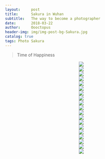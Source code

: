 ```yaml
---
layout:     post
title:      Sakura in Wuhan 
subtitle:   The way to become a photographer
date:       2018-03-22
author:     Oooctopus
header-img: img/img-post-bg-Sakura.jpg
catalog: true
tags: Photo Sakura
---
```


> Time of Happiness

<script type="text/javascript" async src="https://cdn.mathjax.org/mathjax/latest/MathJax.js?config=TeX-MML-AM_CHTML"> </script>

<script type="text/javascript" src="http://www.xiami.com/widget/player-multi?uid=354334468&sid=1770615774,&width=200&height=200&mainColor=FF8719&backColor=494949&autoplay=1&mode=js"></script>
<center> <img src="/img/20180322-Sakura-1.JPG" /> </center>
<center> <img src="/img/20180322-Sakura-2.JPG" /> </center>
<center> <img src="/img/20180322-Sakura-3.JPG" /> </center>
<center> <img src="/img/20180322-Sakura-4.JPG" /> </center>
<center> <img src="/img/20180322-Sakura-5.JPG" /> </center>
<center> <img src="/img/20180322-Sakura-6.JPG" /> </center>
<center> <img src="/img/20180322-Sakura-7.JPG" /> </center>
<center> <img src="/img/20180322-Sakura-8.JPG" /> </center>
<center> <img src="/img/20180322-Sakura-9.JPG" /> </center>
<center> <img src="/img/20180322-Sakura-10.JPG" /> </center>
<center> <img src="/img/20180322-Sakura-11.JPG" /> </center>
<center> <img src="/img/20180322-Sakura-12.JPG" /> </center>
<center> <img src="/img/20180322-Sakura-13.JPG" /> </center>
<center> <img src="/img/20180322-Sakura-14.JPG" /> </center>
<center> <img src="/img/20180322-Sakura-15.JPG" /> </center>
<center> <img src="/img/20180322-Sakura-16.JPG" /> </center>
<center> <img src="/img/20180322-Sakura-17.JPG" /> </center>
<center> <img src="/img/20180322-Sakura-18.JPG" /> </center>
<center> <img src="/img/20180322-Sakura-19.JPG" /> </center>

